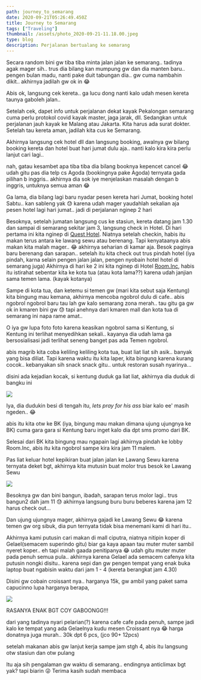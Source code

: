 ```yaml
---
path: journey_to_semarang
date: 2020-09-21T05:26:49.450Z
title: Journey to Semarang
tags: ["Traveling"]
thumbnail: /assets/photo_2020-09-21-11.18.00.jpeg
type: blog
description: Perjalanan bertualang ke semarang
---
```


Secara random bini gw tiba tiba minta jalan jalan ke semarang.. tadinya agak mager sih.. trus dia bilang kan mumpung gw dan dia manten baru.. pengen bulan madu, nanti pake duit tabungan dia.. gw cuma nambahin dikit.. akhirnya jadilah gw ok in 😂

Abis ok, langsung cek kereta.. ga lucu dong nanti kalo udah mesen kereta taunya gaboleh jalan..

Setelah cek, dapet info untuk perjalanan dekat kayak Pekalongan semarang cuma perlu protokol covid kayak master, jaga jarak, dll.
Sedangkan untuk perjalanan jauh kayak ke Malang atau Jakarta. Kita harus ada surat dokter. Setelah tau kereta aman, jadilah kita cus ke Semarang.

Akhirnya langsung cek hotel dll dan langsung booking, awalnya gw bilang booking kereta dan hotel buat hari jumat dulu aja.. nanti kalo kira kira perlu lanjut cari lagi..

nah, gatau kesambet apa tiba tiba dia bilang booknya kepencet cancel 😂 udah gitu pas dia telp cs Agoda (bookingnya pake Agoda) ternyata gada pilihan b inggris.. akhirnya dia sok iye menjelaskan masalah dengan b inggris, untuknya semua aman 😂

Ga lama, dia bilang lagi baru nyadar pesen kereta hari Jumat, booking hotel Sabtu.. kan sableng yak 😓 karena udah mager yaudahlah sekalian aja pesen hotel lagi hari jumat.. jadi di perjalanan nginep 2 hari

Besoknya, setelah jumatan langsung cus ke stasiun, kereta datang jam 1.30 dan sampai di semarang sekitar jam 3, langsung check in Hotel. Di hari pertama ini kita nginep di [Quest Hotel](/blog/review-quest-hotel-semarang). Niatnya setelah checkin, habis itu makan terus antara ke lawang sewu atau berenang. Tapi kenyataanya abis makan kita malah mager.. 😂 akhirnya seharian di kamar aja. Besok paginya baru berenang dan sarapan.. setelah itu kita check out trus pindah hotel (iya pindah, karna selain pengen jalan jalan, pengen nyobain hotel hotel di semarang juga)
Akhirnya di hari ke 2 ini kita nginep di Hotel [Room.Inc](/blog/review-room-inc-semarang), habis itu istirahat sebentar kita ke kota tua (atau kota lama??) karena udah janjian sama temen lama. (kayak kotanya)

Sampe di kota tua, dan ketemu si temen gw (mari kita sebut saja Kentung) kita bingung mau kemana, akhirnya mencoba ngobrol dulu di cafe.. abis ngobrol ngobrol baru tau lah gw kalo semarang zona merah.. tau gitu ga gw ok in kmaren bini gw 😓 tapi anehnya dari kmaren mall dan kota tua di semarang ini napa rame amat..

O iya gw lupa foto foto karena keasikan ngobrol sama si Kentung, si Kentung ini terlihat menyedihkan sekali.. kayanya dia udah lama ga bersosialisasi jadi terlihat seneng banget pas ada Temen ngobrol.

abis magrib kita coba keliling keliling kota tua, buat liat liat sih asik.. banyak yang bisa diliat. Tapi karena waktu itu kita laper, kita bingung karena kurang cocok.. kebanyakan sih snack snack gitu.. untuk restoran susah nyarinya...

disini ada kejadian kocak, si kentung duduk ga liat liat, akhirnya dia duduk di bangku ini

![](/assets/photo_2020-09-21-11.18.03.jpeg)

Iya, dia dudukin besi di tengah itu, _lets pray for his ass_ biar kalo ee' masih ngeden.. 😂

abis itu kita otw ke BK (iya, bingung mau makan dimana ujung ujungnya ke BK) cuma gara gara si Kentung baru inget kalo dia dpt sms promo dari BK.

Selesai dari BK kita bingung mau ngapain lagi akhirnya pindah ke lobby Room.Inc, abis itu kita ngobrol sampe kira kira jam 11 malem.

Pas liat keluar hotel kepikiran buat jalan jalan ke Lawang Sewu karena ternyata deket bgt, akhirnya kita mutusin buat molor trus besok ke Lawang Sewu

![](/assets/photo_2020-09-21-11.18.00.jpeg)

Besoknya gw dan bini bangun, ibadah, sarapan terus molor lagi.. trus bangun2 dah jam 11 😓
akhirnya langsung buru buru beberes karena jam 12 harus check out...

Dan ujung ujungnya mager, akhirnya gajadi ke Lawang Sewu 😂 karena temen gw org sibuk, dia pun ternyata tidak bisa menemani kami di hari itu..

Akhirnya kami putusin cari makan di mall ciputra, niatnya nitipin koper di Gelael(semacem superindo gitu) biar ga kaya apaan tau muter muter sambil nyeret koper.. eh tapi malah gaada penitipanya 😂 udah gitu muter muter pada penuh semua pula.. akhirnya karena Gelael ada semacem cafenya kita putusin nongki disitu.. karena sepi dan gw pengen tempat yang enak buka laptop buat ngabisin waktu dari jam 1 - 4 (kereta berangkat jam 4.30)

Disini gw cobain croissant nya.. harganya 15k, gw ambil yang paket sama capucinno lupa harganya berapa,

![](/assets/photo_2020-09-21-12.58.20.jpeg)

RASANYA ENAK BGT COY GABOONGG!!!

dari yang tadinya nyari pelarian(?) karena cafe cafe pada penuh, sampe jadi kalo ke tempat yang ada Gelaelnya kudu mesen Croissant nya 😂 harga donatnya juga murah.. 30k dpt 6 pcs, (jco 90+ 12pcs)

setelah makanan abis gw lanjut kerja sampe jam stgh 4, abis itu langsung otw stasiun dan otw pulang

Itu aja sih pengalaman gw waktu di semarang.. endingnya anticlimax bgt yak? tapi biarin 😜
Terima kasih sudah membaca
